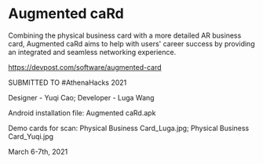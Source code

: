 # Augmented caRd
Combining the physical business card with a more detailed AR business card, Augmented caRd aims to help with users' career success by providing an integrated and seamless networking experience.

https://devpost.com/software/augmented-card


SUBMITTED TO #AthenaHacks 2021

Designer - Yuqi Cao; 
Developer - Luga Wang

Android installation file: Augmented caRd.apk

Demo cards for scan: Physical Business Card_Luga.jpg; Physical Business Card_Yuqi.jpg

March 6-7th, 2021
